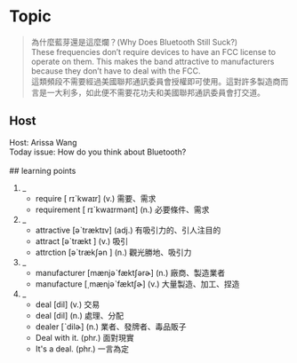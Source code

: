 # Topic

> 為什麼藍芽還是這麼爛？(Why Does Bluetooth Still Suck?) <br>
> These frequencies don’t require devices to have an FCC license to operate on them. This makes the band attractive to manufacturers because they don’t have to deal with the FCC. <br>
> 這類頻段不需要經過美國聯邦通訊委員會授權即可使用。這對許多製造商而言是一大利多，如此便不需要花功夫和美國聯邦通訊委員會打交道。 <br>

## Host
Host: Arissa Wang 
<br>Today issue: How do you think about Bluetooth?
<br><br>## learning points
1. _
	* require  [ rɪˋkwaɪr]  (v.)  需要、需求
	* requirement  [ rɪˋkwaɪrmənt]  (n.)  必要條件、需求
2. _
	* attractive  [əˋtræktɪv]  (adj.)  有吸引力的、引人注目的
	* attract  [əˋtrækt ]  (v.)  吸引
	* attrction  [əˋtrækʃən ]  (n.)  觀光勝地、吸引力
3. _
	* manufacturer   [mænjəˋfæktʃərɚ]  (n.)  廠商、製造業者
	* manufacture  [͵mænjəˋfæktʃɚ]  (v.)  大量製造、加工、捏造
4. _
	* deal   [dil]  (v.)  交易
	* deal  [dil]  (n.)  處理、分配
	* dealer  [ˋdilɚ]  (n.)  業者、發牌者、毒品販子
	* Deal with it.  (phr.)  面對現實
	* It's a deal.  (phr.)  一言為定
